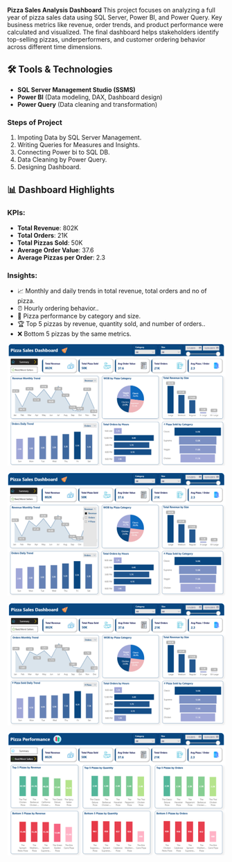 **Pizza Sales Analysis Dashboard** 
This project focuses on analyzing a full year of pizza sales data using SQL Server, Power BI, and Power Query. Key business metrics like revenue, order trends, and product performance were calculated and visualized. The final dashboard helps stakeholders identify top-selling pizzas, underperformers, and customer ordering behavior across different time dimensions.

## 🛠️ Tools & Technologies

- **SQL Server Management Studio (SSMS)**  
- **Power BI** (Data modeling, DAX, Dashboard design)  
- **Power Query** (Data cleaning and transformation)

### Steps of Project
1. Impoting Data by SQL Server Management.
3. Writing Queries for Measures and Insights.
4. Connecting Power bi to SQL DB.
5. Data Cleaning by Power Query.
7. Designing Dashboard.

## 📊 Dashboard Highlights

### KPIs:
- **Total Revenue**: 802K  
- **Total Orders**: 21K  
- **Total Pizzas Sold**: 50K  
- **Average Order Value**: 37.6  
- **Average Pizzas per Order**: 2.3

### Insights:
- 📈 Monthly and daily trends in total revenue, total orders and no of pizza.  
- ⏰ Hourly ordering behavior..  
- 🍕 Pizza performance by category and size.
- 🏆 Top 5 pizzas by revenue, quantity sold, and number of orders..  
- ❌ Bottom 5 pizzas by the same metrics.

![image alt](https://github.com/AbdelrahmanAdelAbo-Bakr/Pizza-Sales/blob/ab91007fbc659be5edd3546e8a67b81b383a96fd/Summary.png)

![image alt](https://github.com/AbdelrahmanAdelAbo-Bakr/Pizza-Sales/blob/5d315332d538bfa9609cac6d6daac2f8fa1817d9/Summary%20Scrolling.png)

![image alt](https://github.com/AbdelrahmanAdelAbo-Bakr/Pizza-Sales/blob/1993f8e6c5cea83eb6d611f0ec052e1db2f9c24c/Summary%202.png)

![image alt](https://github.com/AbdelrahmanAdelAbo-Bakr/Pizza-Sales/blob/b1ac248f9394c0318dd745e4a83b2cefeef283f0/Performance.png)
